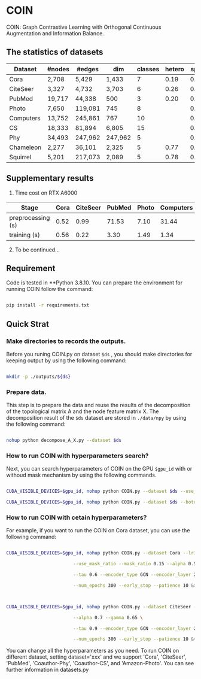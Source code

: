 # COIN 



COIN: Graph Contrastive Learning with Orthogonal Continuous Augmentation and Information Balance.



## The statistics of datasets

| Dataset   | #nodes | #edges  | dim      | classes| hetero | sparsity|
| --------- | ------ | ------- | -------- | ------ | ------ | ------- |
| Cora      | 2,708  | 5,429   | 1,433    | 7      | 0.19   | 0.00074 |
| CiteSeer  | 3,327  | 4,732   | 3,703    | 6      | 0.26   | 0.00042 |
| PubMed    | 19,717 | 44,338  | 500      | 3      | 0.20   | 0.00011 |
| Photo     | 7,650  | 119,081 | 745      | 8      |        | 0.00203 |
| Computers | 13,752 | 245,861 | 767      | 10     |        | 0.00130 |
| CS        | 18,333 | 81,894  | 6,805    | 15     |        | 0.00024 |
| Phy       | 34,493 | 247,962 | 247,962  | 5      |        | 0.00020 |
| Chameleon | 2,277  | 36,101  | 2,325    | 5      | 0.77   | 0.00696 |
| Squirrel  | 5,201  | 217,073 | 2,089    | 5      | 0.78   | 0.00802 |

## Supplementary results

1. Time cost  on RTX A6000 

| Stage             | Cora | CiteSeer | PubMed | Photo | Computers | CS    | Phy   | Chameleon | Squirrel |
| ----------------- | ---- | -------- | ------ | ----- | --------- | ----- | ----- | --------- | -------- |
| preprocessing (s) | 0.52 | 0.99     | 71.53  | 7.10  | 31.44     | 19.56 | 15.24 | 0.29      | 2.38     |
| training (s)      | 0.56 | 0.22     | 3.30   | 1.49  | 1.34      | 4.28  | 16.42 | 0.04      | 0.14     |

2. To be continued...



## Requirement

Code is tested in *\*Python 3.8.10\. You can prepare the environment for running COIN follow the command:



```bash

pip install -r requirements.txt

```



## Quick Strat



### Make directories to records the outputs.



Before you runing COIN.py on dataset ```$ds``` , you should make directories for keeping output by using the following command:

```bash

mkdir -p ./outputs/${ds}

```



### Prepare data.

This step is to prepare the data and reuse the results of the decomposition of the topological matrix A and the node feature matrix X. The decomposition result of the ```$ds``` dataset are stored in ```./data/npy``` by using the following command:



```bash

nohup python decompose_A_X.py --dataset $ds

```



### How to run COIN with hyperparameters search?





Next, you can search hyperparameters of COIN on the GPU ```$gpu_id``` with or withoud mask mechanism by using the following commands.



```bash

CUDA_VISIBLE_DEVICES=$gpu_id, nohup python COIN.py --dataset $ds --use_mask_ratio --botune &> ./outputs/${ds}/ULA_mask.out&

CUDA_VISIBLE_DEVICES=$gpu_id, nohup python COIN.py --dataset $ds --botune &> ./outputs/${ds}/ULA_nomask.out&

```



### How to run COIN with cetain hyperparameters?



For example, if you want to run the COIN on Cora dataset, you can use the following command:



```bash

CUDA_VISIBLE_DEVICES=$gpu_id, nohup python COIN.py --dataset Cora --lr1 5e-4 --lr2 5e-4 --wd 1e-5 --hid_dim 256 --proj_dim 256\ 

​                         --use_mask_ratio --mask_ratio 0.15 --alpha 0.55 --gamma 0.55 \ 

​                         --tau 0.6 --encoder_type GCN --encoder_layer 2 --sim_method exp \ 

​                         --num_epochs 300 --early_stop --patience 10 &> ./outputs/Cora/COIN.out&  



CUDA_VISIBLE_DEVICES=$gpu_id, nohup python COIN.py --dataset CiteSeer --lr1 5e-4 --lr2 5e-4 --wd 1e-5 --hid_dim 256 --proj_dim 128\ 

​                         --alpha 0.7 --gamma 0.65 \ 

​                         --tau 0.9 --encoder_type GCN --encoder_layer 2 \ 

​                         --num_epochs 300 --early_stop --patience 10 &> ./outputs/CiteSeer/COIN.out&  

```



You can change all the hyperparameters as you need. To run COIN on different dataset, setting dataset='xxx' and we support 'Cora', 'CiteSeer', 'PubMed', 'Coauthor-Phy', 'Coauthor-CS', and 'Amazon-Photo'. You can see further information in datasets.py
